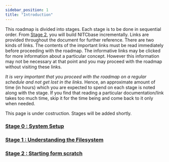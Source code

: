 ```yaml
---
sidebar_position: 1
title: "Introduction"
---
```


This roadmap is divided into stages. Each stage is to be done in sequential order. From [Stage 2](./Stage2.md), you will build NITCbase incrementally. Links are provided throughout the document for further reference. There are two kinds of links. The contents of the important links must be read immediately before proceeding with the roadmap. The informative links may be clicked for more information about a particular concept. However this information may not be necessary at that point and you may proceed with the roadmap without visiting these links.

_It is very important that you proceed with the roadmap on a regular schedule and not get lost in the links_. Hence, an approximate amount of time (in hours) which you are expected to spend on each stage is noted along with the stage. If you find that reading a particular documentation/link takes too much time, skip it for the time being and come back to it only when needed.

This page is under costruction. Stages will be added shortly.

### [Stage 0 : System Setup](../Roadmap/Stage0.md)

### [Stage 1 : Understanding the Filesystem](./Stage1.md)

### [Stage 2 : Starting form scratch](./Stage2.md)
